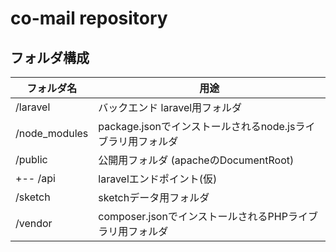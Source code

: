 # co-mail repository

## フォルダ構成

|フォルダ名|用途|
|---|---|
|/laravel|バックエンド laravel用フォルダ|
|/node_modules|package.jsonでインストールされるnode.jsライブラリ用フォルダ|
|/public|公開用フォルダ (apacheのDocumentRoot)|
|+-- /api|laravelエンドポイント(仮)|
|/sketch|sketchデータ用フォルダ|
|/vendor|composer.jsonでインストールされるPHPライブラリ用フォルダ|
